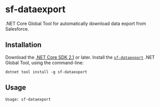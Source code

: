 # sf-dataexport

.NET Core Global Tool for automatically download data export from Salesforce.

## Installation

Download the [.NET Core SDK 2.1](https://aka.ms/DotNetCore21) or later.
Install the [`sf-dataexport`](https://www.nuget.org/packages/sf-dataexport)
.NET Global Tool, using the command-line:

```
dotnet tool install -g sf-dataexport
```

## Usage

```
Usage: sf-dataexport
```
